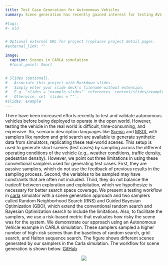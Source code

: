 ```yaml
---
title: Test Case Generation for Autonomous Vehicles
summary: Scene generation has recently gained interest for testing AVs in simulation.

#tags:
#- old


# Optional external URL for project (replaces project detail page).
#external_link: ""

image:
  caption: Scenes in CARLA simulation
  #focal_point: Smart


# Slides (optional).
#   Associate this project with Markdown slides.
#   Simply enter your slide deck's filename without extension.
#   E.g. `slides = "example-slides"` references `content/slides/example-slides.md`.
#   Otherwise, set `slides = ""`.
#slides: example
---
```


There have been increased efforts recently to test and validate autonomous vehicles before being deployed to operate in the open world. However, testing the vehicle in the real world is difficult, time-consuming, and expensive. So, scenario description languages like [Scenic](https://www2.eecs.berkeley.edu/Pubs/TechRpts/2018/EECS-2018-8.html) and [MSDL](https://www.foretellix.com/open-language/) with samplers like random and grid search are available to generate synthetic data from simulators, replicating these real-world scenes. This setup is used to generate short scenes (test cases) by sampling across the different operating conditions of the vehicle (e.g., weather conditions, traffic density, pedestrian density).  However, we point out three limitations in using these conventional samplers used for generating test cases. First, they are passive samplers, which do not use the feedback of previous results in the sampling process. Second, the variables to be sampled may have constraints that are often not included. Third, they do not balance the tradeoff between exploration and exploitation, which we hypothesize is necessary for better search space coverage. We present a testing workflow in [carla](https://carla.org/) simulator with a scene generation approach and two samplers called Random Neighborhood Search (RNS) and Guided Bayesian Optimization (GBO), which extend the conventional random search and Bayesian Optimization search to include the limitations. Also, to facilitate the samplers, we use a risk-based metric that evaluates how risky the scene was for the system. We demonstrate our approach using an Autonomous Vehicle example in CARLA simulation. These samplers sampled a higher number of high-risk scenes than the baselines of random search, grid search, and Halton sequence search. The figure shows different scenes generated by our samplers in the Carla simulation. The workflow for scene generation is shown below. [GitHub](https://github.com/scope-lab-vu/Risk-Aware-Scene-Generation-CPS)  

<p align="center">
  <img src="media/test-workflow.jpg" align="center"/>
</p>
